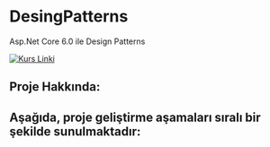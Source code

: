 # DesingPatterns
Asp.Net Core 6.0 ile Design Patterns 

[![Kurs Linki](https://img.shields.io/badge/Kurs%20Linki%20-izlemek%20için%20tıklayın-purple)](https://www.udemy.com/course/aspnet-core-6-ile-design-patterns-15-farkl-tasarm-deseni/)

## Proje Hakkında: 

## Aşağıda, proje geliştirme aşamaları sıralı bir şekilde sunulmaktadır:
